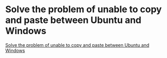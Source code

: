 # Solve the problem of unable to copy and paste between Ubuntu and Windows
[Solve the problem of unable to copy and paste between Ubuntu and Windows](https://aiwithcloud.com/2022/09/16/solve_the_problem_of_unable_to_copy_and_paste_between_ubuntu_and_windows/)